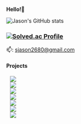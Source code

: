 <b>Hello!👋</b>

![Jason's GitHub stats](https://github-readme-stats.vercel.app/api?username=JasonShin10&show_icons=true&theme=radical)

### [![Solved.ac Profile](http://mazassumnida.wtf/api/v2/generate_badge?boj=sjason2680)](https://solved.ac/sjason2680/)

📫: sjason2680@gmail.com



#### Projects

<a href="https://github.com/JasonShin10/PlateUp">
    <img 
        src="http://img.shields.io/badge/GitHub-Plate_Up-coral"
        style="height : auto; margin-left : 10px; margin-right : 10px;"/>
</a>

</br>

<a href="https://github.com/JasonShin10/ToyParty">
    <img 
        src="http://img.shields.io/badge/GitHub-Toy_Party-indigo"
        style="height : auto; margin-left : 10px; margin-right : 10px;"/>
</a>

</br>

<a href="https://www.youtube.com/watch?v=N9Gw6hojYxU">
    <img 
        src="http://img.shields.io/badge/Video-SorHive-Steel Blue"
        style="height : auto; margin-left : 10px; margin-right : 10px;"/>
</a>

</br>

<a href="https://www.youtube.com/watch?v=Ln4tfOLXvvs">
    <img 
        src="http://img.shields.io/badge/Video-Meta_Marble-brown"
        style="height : auto; margin-left : 10px; margin-right : 10px;"/>
</a>

</br>

<a href="https://www.youtube.com/watch?v=09xjRweD6Og">
    <img 
        src="http://img.shields.io/badge/Video-Midnight_Gallery-yellow"
        style="height : auto; margin-left : 10px; margin-right : 10px;"/>
</a>

</br>

<a href="https://www.youtube.com/watch?v=BdWIT8nkqpo">
    <img 
        src="http://img.shields.io/badge/Video-DDAY-green"
        style="height : auto; margin-left : 10px; margin-right : 10px;"/>
</a>

</br>

<a href="https://www.youtube.com/watch?v=PwGmnBe87KI">
    <img 
        src="http://img.shields.io/badge/Video-Law_of_the_Ocean-blue"
        style="height : auto; margin-left : 10px; margin-right : 10px;"/>
</a>

<!--
**JasonShin10/JasonShin10** is a ✨ _special_ ✨ repository because its `README.md` (this file) appears on your GitHub profile.

Here are some ideas to get you started:

- 🔭 I’m currently working on ...
- 🌱 I’m currently learning ...
- 👯 I’m looking to collaborate on ...
- 🤔 I’m looking for help with ...
- 💬 Ask me about ...
- 📫 How to reach me: ...
- 😄 Pronouns: ...
- ⚡ Fun fact: ...
-->
